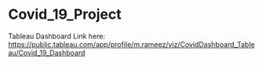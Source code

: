# Covid_19_Project

Tableau Dashboard Link here: https://public.tableau.com/app/profile/m.rameez/viz/CovidDashboard_Tableau/Covid_19_Dashboard

